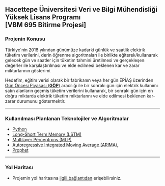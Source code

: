## Hacettepe Üniversitesi Veri ve Bilgi Mühendisliği Yüksek Lisans Programı <br /> [VBM 695 Bitirme Projesi]

### Projenin Konusu
  Türkiye'nin 2018 yılından günümüze kadarki günlük ve saatlik elektrik tüketim verilerini, derin öğrenme algoritmaları ile birlikte eğiterek/kullanarak gelecek gün ve saatler için tüketim tahmini üretilmesi ve gerçekleşen değerler ile karşılaştırılması ve elde edilmesi beklenen kar ve zarar miktarlarının gösterimi.
  
  Hedefim, eğitim verisi olarak bir fabrikanın veya her gün EPİAŞ üzerinden [Gün Öncesi Piyasası (**GÖP**)](https://seffaflik.epias.com.tr/transparency/piyasalar/gop/ptf.xhtml) aracılığı ile bir sonraki gün için elektrik kullanımı satın alanların geçmiş tüketim verilerini kullanarak, bir sonraki gün için en doğru miktarda elektrik tüketim miktarlarını ve elde edilmesi beklenen kar-zarar durumunu göstermektir.
 
 --- 
### Kullanılması Planlanan Teknolojiler ve Algoritmalar
* [Python](https://www.python.org/doc/)
* [Long-Short Term Memory (LSTM)](https://colah.github.io/posts/2015-08-Understanding-LSTMs/)
* [Multilayer Perceptrons (MLP)](https://towardsdatascience.com/multilayer-perceptron-explained-with-a-real-life-example-and-python-code-sentiment-analysis-cb408ee93141)
* [Autoregressive Integrated Moving Average (ARIMA)](https://en.wikipedia.org/wiki/Autoregressive_integrated_moving_average),
* [Prophet](https://facebook.github.io/prophet/)

---
### Yol Haritası
* Projemin yol haritasına [ilgili bağlantıdan](https://github.com/ozankoyuk/VBM695/blob/main/Ozan%20K%C3%B6y%C3%BCk%20Yol%20Haritas%C4%B1.pdf) erişebilirsiniz.
